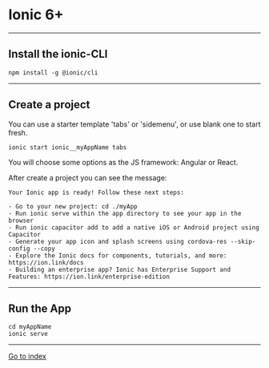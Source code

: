 # Ionic 6+

***

## Install the ionic-CLI

    npm install -g @ionic/cli


***

## Create a project

You can use a starter template 'tabs' or 'sidemenu', or use blank one to start fresh.

    ionic start ionic__myAppName tabs


You will choose some options as the JS framework: Angular or React.

After create a project you can see the message:

    Your Ionic app is ready! Follow these next steps:

    - Go to your new project: cd ./myApp
    - Run ionic serve within the app directory to see your app in the browser
    - Run ionic capacitor add to add a native iOS or Android project using Capacitor
    - Generate your app icon and splash screens using cordova-res --skip-config --copy
    - Explore the Ionic docs for components, tutorials, and more: https://ion.link/docs
    - Building an enterprise app? Ionic has Enterprise Support and Features: https://ion.link/enterprise-edition


***

## Run the App

    cd myAppName
    ionic serve


***

[Go to index](../../../README.md)
